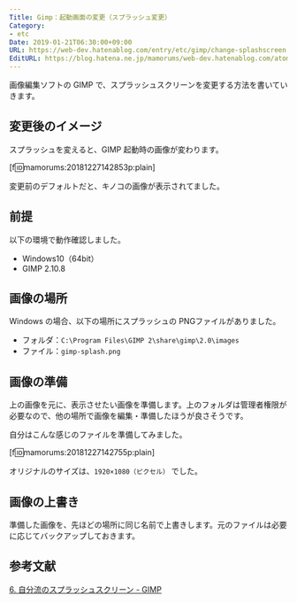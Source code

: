 ```yaml
---
Title: Gimp：起動画面の変更（スプラッシュ変更）
Category:
- etc
Date: 2019-01-21T06:30:00+09:00
URL: https://web-dev.hatenablog.com/entry/etc/gimp/change-splashscreen
EditURL: https://blog.hatena.ne.jp/mamorums/web-dev.hatenablog.com/atom/entry/10257846132690937675
---
```


画像編集ソフトの GIMP で、スプラッシュスクリーンを変更する方法を書いていきます。


## 変更後のイメージ
スプラッシュを変えると、GIMP 起動時の画像が変わります。

[f:id:mamorums:20181227142853p:plain]

変更前のデフォルトだと、キノコの画像が表示されてました。


## 前提
以下の環境で動作確認しました。

- Windows10（64bit）
- GIMP 2.10.8


## 画像の場所
Windows の場合、以下の場所にスプラッシュの PNGファイルがありました。

- フォルダ：`C:\Program Files\GIMP 2\share\gimp\2.0\images`
- ファイル：`gimp-splash.png`


## 画像の準備
上の画像を元に、表示させたい画像を準備します。上のフォルダは管理者権限が必要なので、他の場所で画像を編集・準備したほうが良さそうです。

自分はこんな感じのファイルを準備してみました。

[f:id:mamorums:20181227142755p:plain]

オリジナルのサイズは、`1920×1080（ピクセル）` でした。


## 画像の上書き
準備した画像を、先ほどの場所に同じ名前で上書きします。元のファイルは必要に応じてバックアップしておきます。


## 参考文献
[6. 自分流のスプラッシュスクリーン - GIMP](https://docs.gimp.org/2.10/ja/customize-splashscreen.html)
